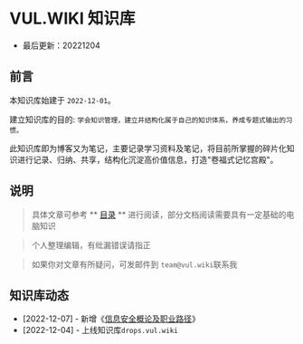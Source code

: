 # VUL.WIKI 知识库

  * 最后更新：20221204

## 前言

本知识库始建于 `2022-12-01`。

建立知识库的目的: `学会知识管理，建立并结构化属于自己的知识体系，养成专题式输出的习惯。`

此知识库即为博客又为笔记，主要记录学习资料及笔记，将目前所掌握的碎片化知识进行记录、归纳、共享，结构化沉淀高价值信息，打造"卷福式记忆宫殿"。

## 说明

> 具体文章可参考 ** [目录](DROPS.md) ** 进行阅读，部分文档阅读需要具有一定基础的电脑知识

> 个人整理编辑，有纰漏错误请指正

> 如果你对文章有所疑问，可发邮件到 `team@vul.wiki`联系我

## 知识库动态
  * [2022-12-07] - 新增《[信息安全概论及职业路径](https://drops.vul.wiki/drops/信息安全概论及职业路径//)》
  * [2022-12-04] - 上线知识库`drops.vul.wiki`
